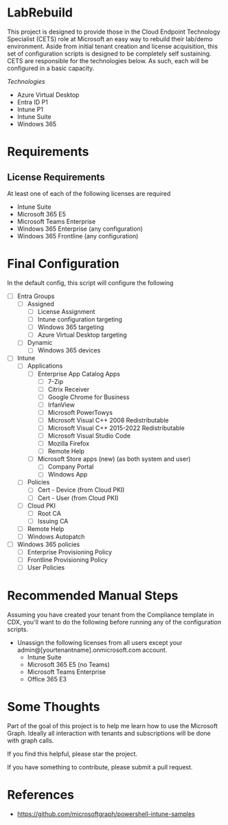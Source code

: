 # LabRebuild
This project is designed to provide those in the Cloud Endpoint Technology Specialist (CETS) role at Microsoft an easy way to rebuild their lab/demo environment. Aside from initial tenant creation and license acquisition, this set of configuration scripts is designed to be completely self sustaining. CETS are responsible for the technologies below. As such, each will be configured in a basic capacity.

*Technologies*
- Azure Virtual Desktop
- Entra ID P1
- Intune P1
- Intune Suite
- Windows 365

# Requirements
## License Requirements
At least one of each of the following licenses are required 
- Intune Suite
- Microsoft 365 E5
- Microsoft Teams Enterprise
- Windows 365 Enterprise (any configuration)
- Windows 365 Frontline (any configuration)

# Final Configuration
In the default config, this script will configure the following
- [ ] Entra Groups
    - [ ] Assigned
        - [ ] License Assignment
        - [ ] Intune configuration targeting
        - [ ] Windows 365 targeting
        - [ ] Azure Virtual Desktop targeting
    - [ ] Dynamic
        - [ ] Windows 365 devices
- [ ] Intune
    - [ ] Applications
        - [ ] Enterprise App Catalog Apps
            - [ ] 7-Zip
            - [ ] Citrix Receiver
            - [ ] Google Chrome for Business
            - [ ] IrfanView
            - [ ] Microsoft PowerTowys
            - [ ] Microsoft Visual C++ 2008 Redistributable
            - [ ] Microsoft Visual C++ 2015-2022 Redistributable
            - [ ] Microsoft Visual Studio Code
            - [ ] Mozilla Firefox
            - [ ] Remote Help
        - [ ] Microsoft Store apps (new) (as both system and user)
            - [ ] Company Portal
            - [ ] Windows App
    - [ ] Policies
        - [ ] Cert - Device (from Cloud PKI)
        - [ ] Cert - User (from Cloud PKI)
    - [ ] Cloud PKI
        - [ ] Root CA
        - [ ] Issuing CA
    - [ ] Remote Help
    - [ ] Windows Autopatch
- [ ] Windows 365 policies
    - [ ] Enterprise Provisioning Policy
    - [ ] Frontline Provisioning Policy
    - [ ] User Policies

# Recommended Manual Steps
Assuming you have created your tenant from the Compliance template in CDX, you'll want to do the following before running any of the configuration scripts.
- Unassign the following licenses from all users except your admin@[yourtenantname].onmicrosoft.com account.
    - Intune Suite
    - Microsoft 365 E5 (no Teams)
    - Microsoft Teams Enterprise
    - Office 365 E3

# Some Thoughts
Part of the goal of this project is to help me learn how to use the Microsoft Graph. Ideally all interaction with tenants and subscriptions will be done with graph calls.

If you find this helpful, please star the project.

If you have something to contribute, please submit a pull request.

# References
- https://github.com/microsoftgraph/powershell-intune-samples